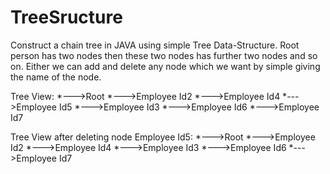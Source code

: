 # TreeSructure
Construct a chain tree in JAVA using simple Tree Data-Structure. Root person has two nodes then these two nodes has further two nodes and so on. Either we can add and delete any node which we want by simple giving the name of the node. 

Tree View:
*--->Root
     *--->Employee Id2
          *--->Employee Id4
          *--->Employee Id5
     *--->Employee Id3
          *--->Employee Id6
          *--->Employee Id7

Tree View after deleting node Employee Id5:
*--->Root
     *--->Employee Id2
          *--->Employee Id4
     *--->Employee Id3
          *--->Employee Id6
          *--->Employee Id7

